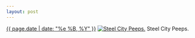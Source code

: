```yaml
---
layout: post
---
```


<p>
  <time><a href="/416">{{ page.date | date: "%e %B, %Y" }}</a></time>
  <a href="/416"><img src="{{ site.assets_url }}/416-320.jpg" srcset="{{ site.assets_url }}/416-640.jpg 640w, {{ site.assets_url }}/416-480.jpg 480w, {{ site.assets_url }}/416-320.jpg 320w, {{ site.assets_url }}/416-160.jpg 160w" sizes="(min-width: 700px) 50vw, calc(100vw - 2rem)" alt="Steel City Peeps." /></a>
  <span>Steel City Peeps.</span>
</p>
